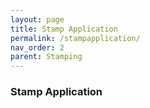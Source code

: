 ```yaml
---
layout: page
title: Stamp Application
permalink: /stampapplication/
nav_order: 2
parent: Stamping
---
```


### Stamp Application